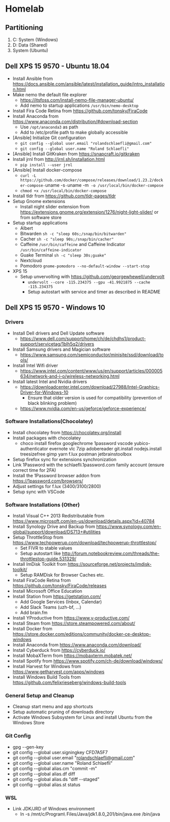 # Homelab

## Partitioning

1. C: System (Windows)
2. D: Data (Shared)
3. System (Ubuntu)

## Dell XPS 15 9570 - Ubuntu 18.04

- Install Ansible from https://docs.ansible.com/ansible/latest/installation_guide/intro_installation.html
- Make nemo the default file explorer
  - https://itsfoss.com/install-nemo-file-manager-ubuntu/
  - Add nemo to startup applications `/usr/bin/nemo-desktop`
- Install Fira Code Retina from https://github.com/tonsky/FiraCode
- Install Anaconda from https://www.anaconda.com/distribution/#download-section
  - Use `/opt/anaconda3` as path
  - Add to /etc/profile path to make globally accessible
- [Ansible] Initialize Git configuration
  - `git config --global user.email "rolandschlaefli@gmail.com"`
  - `git config --global user.name "Roland Schlaefli"`
- [Ansible] Install GitKraken from https://snapcraft.io/gitkraken
- Install jrnl from http://jrnl.sh/installation.html
  - `pip install --user jrnl`
- [Ansible] Install docker-compose
  - `curl -L https://github.com/docker/compose/releases/download/1.23.2/docker-compose-`uname -s`-`uname -m` -o /usr/local/bin/docker-compose`
  - `chmod +x /usr/local/bin/docker-compose`
- Install tldr from https://github.com/tldr-pages/tldr
- Setup Gnome extensions 
  - Install night slider extension from https://extensions.gnome.org/extension/1276/night-light-slider/ or from software store
- Setup startup applications
  - Albert
  - Bitwarden `sh -c "sleep 60s;/snap/bin/bitwarden"`
  - Cacher `sh -c "sleep 90s;/snap/bin/cacher"`
  - Caffeine `/usr/bin/caffeine` and Caffeine Indicator `/usr/bin/caffeine-indicator`
  - Guake Terminal `sh -c "sleep 30s;guake"`
  - Nextcloud
  - Pomodoro `gnome-pomodoro --no-default-window --start-stop`
- XPS 15
  - Setup unvervolting with https://github.com/georgewhewell/undervolt
    - `undervolt --core -115.234375 --gpu -41.9921875 --cache -115.234375`
    - Setup autostart with service and timer as described in README


## Dell XPS 15 9570 - Windows 10

### Drivers

- Install Dell drivers and Dell Update software
  - https://www.dell.com/support/home/ch/de/chdhs1/product-support/servicetag/1blh5q2/drivers
- Install Samsung drivers and Magician software
  - https://www.samsung.com/semiconductor/minisite/ssd/download/tools/
- Install Intel Wifi driver
  - https://www.intel.com/content/www/us/en/support/articles/000005634/network-and-i-o/wireless-networking.html
- Install latest Intel and Nvidia drivers
  - https://downloadcenter.intel.com/download/27988/Intel-Graphics-Driver-for-Windows-10
    - Ensure that older version is used for compatibility (prevention of black blinking problem)
  - https://www.nvidia.com/en-us/geforce/geforce-experience/

### Software Installations(Chocolatey)

- Install chocolatey from https://chocolatey.org/install
- Install packages with chocolatey
  - choco install firefox googlechrome 1password vscode yubico-authenticator evernote vlc 7zip adobereader git.install nodejs.install treesizefree gimp yarn f.lux postman jetbrainstoolbox
- Setup firefox sync for extensions synchronization
- Link 1Password with the schlaefli.1password.com family account (ensure correct time for 2FA)
- Install the 1Password browser addon from https://1password.com/browsers/
- Adjust settings for f.lux (3400/3100/2800)
- Setup sync with VSCode

### Software Installations (Other)

- Install Visual C++ 2013 Redistributable from https://www.microsoft.com/en-us/download/details.aspx?id=40784
- Install Synology Drive and Backup from https://www.synology.com/en-global/support/download/DS713+#utilities
- Setup ThrottleStop from https://www.techpowerup.com/download/techpowerup-throttlestop/
  - Set FIVR to stable values
  - Setup autostart like http://forum.notebookreview.com/threads/the-throttlestop-guide.531329/
- Install ImDisk Toolkit from https://sourceforge.net/projects/imdisk-toolkit/
  - Setup RAMDisk for Browser Caches etc.
- Install FiraCode Retina from https://github.com/tonsky/FiraCode/releases
- Install Microsoft Office Education
- Install Station from https://getstation.com/
  - Add Google Services (Inbox, Calendar)
  - Add Slack Teams (uzh-bf, ...)
  - Add brain.fm
- Install YProductive from https://www.y-productive.com/
- Install Steam from https://store.steampowered.com/about/
- Install Docker from https://store.docker.com/editions/community/docker-ce-desktop-windows
- Install Anaconda from https://www.anaconda.com/download/
- Install Cyberduck from https://cyberduck.io/
- Install MobaXTerm from https://mobaxterm.mobatek.net/
- Install Spotify from https://www.spotify.com/ch-de/download/windows/
- Install Harvest for Windows from https://www.getharvest.com/apps/windows
- Install Windows Build Tools from https://github.com/felixrieseberg/windows-build-tools

### General Setup and Cleanup

- Cleanup start menu and app shortcuts
- Setup automatic pruning of downloads directory
- Activate Windows Subsystem for Linux and install Ubuntu from the Windows Store

### Git Config

- gpg --gen-key
- git config --global user.signingkey CFD7A5F7
- git config --global user.email "rolandschlaefli@gmail.com"
- git config --global user.name "Roland Schlaefli"
- git config --global alias.cm "commit -m"
- git config --global alias.df diff
- git config --global alias.ds "diff --staged"
- git config --global alias.st status

### WSL

- Link JDK/JRD of Windows environment
  - ln -s /mnt/c/Program\ Files/Java/jdk1.8.0_201/bin/java.exe /bin/java
